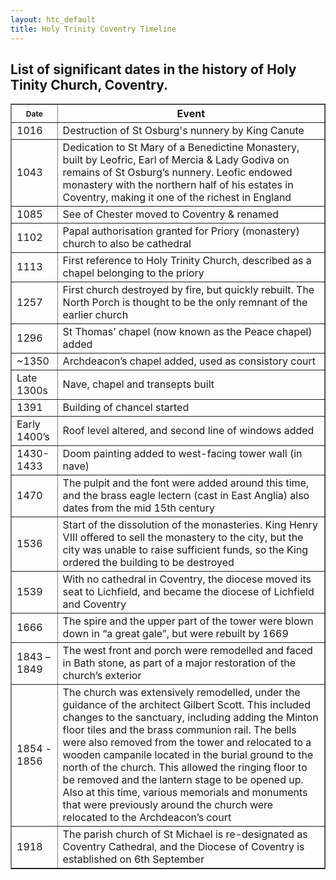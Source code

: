 ```yaml
---
layout: htc_default
title: Holy Trinity Coventry Timeline
---
```


## List of significant dates in the history of Holy Tinity Church, Coventry.

<table border="1">
	<tr>
		<th style="font-size: 12px;"> Date</th>
		<th> Event</th>
	</tr>
	<tr>
		<td> 1016</td>
		<td> Destruction of St Osburg's nunnery by King Canute</td>
	</tr>
	<tr>
		<td> 1043</td>
		<td> Dedication to St Mary of a Benedictine Monastery, built by Leofric, Earl of Mercia & 
		Lady Godiva on remains of St Osburg’s nunnery. Leofic endowed monastery with the northern 
		half of his estates in Coventry, making it one of the richest in England </td>
	</tr>
	<tr>
		<td> 1085</td>
		<td> See of Chester moved to Coventry & renamed </td>
	</tr>
	<tr>
		<td> 1102</td>
		<td> Papal authorisation granted for Priory (monastery) church to also be cathedral </td>
	</tr>
	<tr>
		<td> 1113</td>
		<td> First reference to Holy Trinity Church, described as a chapel belonging to the priory </td>
	</tr>
	<tr>
		<td> 1257</td>
		<td> First church destroyed by fire, but quickly rebuilt. The North Porch is thought to be the only remnant of the earlier church </td>
	</tr>
	<tr>
		<td> 1296</td>
		<td> St Thomas’ chapel (now known as the Peace chapel) added</td>
	</tr>
	<tr>
		<td> ~1350</td>
		<td> Archdeacon’s chapel added, used as consistory court</td>
	</tr>
	<tr>
		<td> Late 1300s </td>
		<td> Nave, chapel and transepts built </td>
	</tr>
	<tr>
		<td> 1391</td>
		<td> Building of chancel started </td>
	</tr>
	<tr>
		<td> Early 1400’s</td>
		<td> Roof level altered, and second line of windows added</td>
	</tr>
	<tr>
		<td> 1430-1433</td>
		<td> Doom painting added to west-facing tower wall (in nave)</td>
	</tr>
	<tr>
		<td> 1470</td>
		<td> The pulpit and the font were added around this time, and the brass eagle lectern (cast in East Anglia) also dates from the mid 15th century</td> 
	</tr>
	<tr>
		<td> 1536</td>
		<td> Start of the dissolution of the monasteries. King Henry VIII offered to sell the monastery to the city, but the city was 
		unable to raise sufficient funds, so the King ordered the building to be destroyed </td>
	</tr>
	<tr>
		<td> 1539</td>
		<td> With no cathedral in Coventry, the diocese moved its seat to Lichfield, and became the diocese of Lichfield and Coventry </td>
	</tr>
	<tr>
		<td> 1666</td>
		<td> The spire and the upper part of the tower were blown down in “a great gale”, but were rebuilt by 1669 </td>
	</tr>
	<tr>
		<td> 1843 – 1849</td>
		<td> The west front and porch were remodelled and faced in Bath stone, as part of a major restoration of the church’s exterior</td>
	</tr>
	<tr>
		<td> 1854 - 1856</td>
		<td> The church was extensively remodelled, under the guidance of the architect Gilbert Scott. 
		This included changes to the sanctuary, including adding the Minton floor tiles and the brass communion rail. 
		The bells were also removed from the tower and relocated to a wooden campanile located in the burial ground to the north of the church. 
		This allowed the ringing floor to be removed and the lantern stage to be opened up.  
		Also at this time, various memorials and monuments that were previously around the church were relocated to the Archdeacon’s court </td>
	</tr>
	<tr>
		<td> 1918</td>
		<td> The parish church of St Michael is re-designated as Coventry Cathedral, and the Diocese of Coventry is established on 6th September</td>
	</tr>
</table>